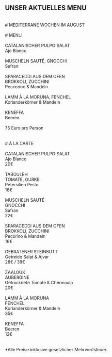## UNSER AKTUELLES MENU  
<br>
# MEDITERRANE WOCHEN IM AUGUST<br>
<br>
# MENU  <br>
<br>
CATALANISCHER PULPO SALAT<br>
Ajo Blanco<br>
<br>
MUSCHELN SAUTÉ, GNOCCHI<br>
Safran<br>
<br>
SPARACEDDI AUS DEM OFEN<br>
BROKKOLI, ZUCCHINI<br>
Peccorino & Mandeln<br>
<br>
LAMM À LA MORUNA, FENCHEL<br>
Korianderkörner & Mandeln<br>
<br>
KENEFFA<br>
Beeren<br>
<br>
75 Euro pro Person<br>
<br>
<br>
# À LA CARTE  <br>
<br>
CATALANISCHER PULPO SALAT<br>
Ajo Blanco<br>
20€<br>
<br>
TABOULEH<br>
TOMATE, GURKE<br>
Petersilien Pesto<br>
16€<br>
<br>
MUSCHELN SAUTÉ<br>
GNOCCHI<br>
Safran<br>
22€<br>
<br>
SPARACEDDI AUS DEM OFEN<br>
BROKKOLI, ZUCCHINI<br>
Pecorino & Mandeln<br>
16€<br>
<br>
GEBRATENER STEINBUTT<br>
Getreide Salat & Ajvar<br>
28€ / 38€<br>
<br>
ZAALOUK<br>
AUBERGINE<br>
Getrocknete Tomate & Chermoula<br>
20€<br>
<br>
LAMM À LA MORUNA<br>
FENCHEL<br>
Korianderkörner & Mandeln<br>
35€<br>
<br>							
KENEFFA<br>
Beeren<br>
12€<br>
<br>
<br>
*Alle Preise inklusive gesetzlicher Mehrwertsteuer.
